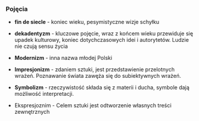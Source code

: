 
### Pojęcia

- **fin de siecle**  - koniec wieku, pesymistyczne wizje schyłku

- **dekadentyzm** - kluczowe pojęcie, wraz z końcem wieku przewiduje się upadek kulturowy, koniec dotychczasowych idei i autorytetów. Ludzie nie czują sensu życia

- **Modernizm** - inna nazwa młodej Polski

- **Impresjonizm** - zdaniem sztuki, jest przedstawienie przelotnych wrażeń. Poznawanie świata zawęża się do subiektywnych wrażeń.


- **Symbolizm** - rzeczywistość składa się z materii i ducha, symbole dają możliwość interpretacji.
- Ekspresjoznim - Celem sztuki jest odtworzenie własnych treści zewnętrznych



